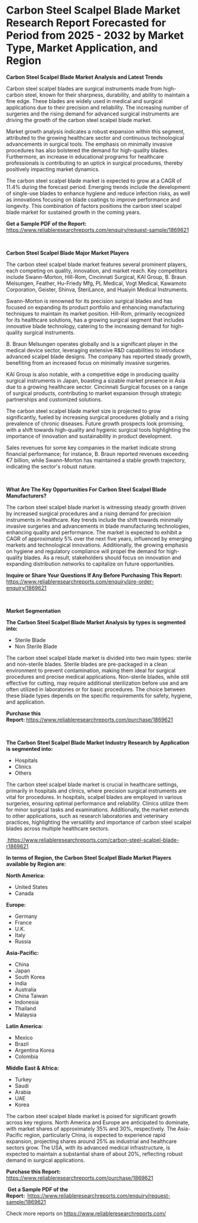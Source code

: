 <p><h1>Carbon Steel Scalpel Blade Market Research Report Forecasted for Period from 2025 -  2032 by Market Type, Market Application, and Region</h1></p><p><strong>Carbon Steel Scalpel Blade Market Analysis and Latest Trends</strong></p>
<p><p>Carbon steel scalpel blades are surgical instruments made from high-carbon steel, known for their sharpness, durability, and ability to maintain a fine edge. These blades are widely used in medical and surgical applications due to their precision and reliability. The increasing number of surgeries and the rising demand for advanced surgical instruments are driving the growth of the carbon steel scalpel blade market. </p><p>Market growth analysis indicates a robust expansion within this segment, attributed to the growing healthcare sector and continuous technological advancements in surgical tools. The emphasis on minimally invasive procedures has also bolstered the demand for high-quality blades. Furthermore, an increase in educational programs for healthcare professionals is contributing to an uptick in surgical procedures, thereby positively impacting market dynamics.</p><p>The carbon steel scalpel blade market is expected to grow at a CAGR of 11.4% during the forecast period. Emerging trends include the development of single-use blades to enhance hygiene and reduce infection risks, as well as innovations focusing on blade coatings to improve performance and longevity. This combination of factors positions the carbon steel scalpel blade market for sustained growth in the coming years.</p></p>
<p><strong>Get a Sample PDF of the Report:&nbsp;</strong> <a href="https://www.reliableresearchreports.com/enquiry/request-sample/1869621?utm_campaign=2487&utm_medium=2&utm_source=Github&utm_content=ia&utm_term=05032025&utm_id=carbon-steel-scalpel-blade">https://www.reliableresearchreports.com/enquiry/request-sample/1869621</a></p>
<p>&nbsp;</p>
<p><strong>Carbon Steel Scalpel Blade Major Market Players</strong></p>
<p><p>The carbon steel scalpel blade market features several prominent players, each competing on quality, innovation, and market reach. Key competitors include Swann-Morton, Hill-Rom, Cincinnati Surgical, KAI Group, B. Braun Melsungen, Feather, Hu-Friedy Mfg, PL Medical, Vogt Medical, Kawamoto Corporation, Geister, Shinva, SteriLance, and Huaiyin Medical Instruments.</p><p>Swann-Morton is renowned for its precision surgical blades and has focused on expanding its product portfolio and enhancing manufacturing techniques to maintain its market position. Hill-Rom, primarily recognized for its healthcare solutions, has a growing surgical segment that includes innovative blade technology, catering to the increasing demand for high-quality surgical instruments.</p><p>B. Braun Melsungen operates globally and is a significant player in the medical device sector, leveraging extensive R&D capabilities to introduce advanced scalpel blade designs. The company has reported steady growth, benefiting from an increased focus on minimally invasive surgeries.</p><p>KAI Group is also notable, with a competitive edge in producing quality surgical instruments in Japan, boasting a sizable market presence in Asia due to a growing healthcare sector. Cincinnati Surgical focuses on a range of surgical products, contributing to market expansion through strategic partnerships and customized solutions.</p><p>The carbon steel scalpel blade market size is projected to grow significantly, fueled by increasing surgical procedures globally and a rising prevalence of chronic diseases. Future growth prospects look promising, with a shift towards high-quality and hygienic surgical tools highlighting the importance of innovation and sustainability in product development.</p><p>Sales revenues for some key companies in the market indicate strong financial performance; for instance, B. Braun reported revenues exceeding €7 billion, while Swann-Morton has maintained a stable growth trajectory, indicating the sector's robust nature.</p></p>
<p>&nbsp;</p>
<p><strong>What Are The Key Opportunities For Carbon Steel Scalpel Blade Manufacturers?</strong></p>
<p><p>The carbon steel scalpel blade market is witnessing steady growth driven by increased surgical procedures and a rising demand for precision instruments in healthcare. Key trends include the shift towards minimally invasive surgeries and advancements in blade manufacturing technologies, enhancing quality and performance. The market is expected to exhibit a CAGR of approximately 5% over the next five years, influenced by emerging markets and technological innovations. Additionally, the growing emphasis on hygiene and regulatory compliance will propel the demand for high-quality blades. As a result, stakeholders should focus on innovation and expanding distribution networks to capitalize on future opportunities.</p></p>
<p><strong>Inquire or Share Your Questions If Any Before Purchasing This Report:</strong> <a href="https://www.reliableresearchreports.com/enquiry/pre-order-enquiry/1869621?utm_campaign=2487&utm_medium=2&utm_source=Github&utm_content=ia&utm_term=05032025&utm_id=carbon-steel-scalpel-blade">https://www.reliableresearchreports.com/enquiry/pre-order-enquiry/1869621</a></p>
<p>&nbsp;</p>
<p><strong>Market Segmentation</strong></p>
<p><strong>The Carbon Steel Scalpel Blade Market Analysis by types is segmented into:</strong></p>
<p><ul><li>Sterile Blade</li><li>Non Sterile Blade</li></ul></p>
<p><p>The carbon steel scalpel blade market is divided into two main types: sterile and non-sterile blades. Sterile blades are pre-packaged in a clean environment to prevent contamination, making them ideal for surgical procedures and precise medical applications. Non-sterile blades, while still effective for cutting, may require additional sterilization before use and are often utilized in laboratories or for basic procedures. The choice between these blade types depends on the specific requirements for safety, hygiene, and application.</p></p>
<p><strong>Purchase this Report:&nbsp;</strong><a href="https://www.reliableresearchreports.com/purchase/1869621?utm_campaign=2487&utm_medium=2&utm_source=Github&utm_content=ia&utm_term=05032025&utm_id=carbon-steel-scalpel-blade">https://www.reliableresearchreports.com/purchase/1869621</a></p>
<p>&nbsp;</p>
<p><strong>The Carbon Steel Scalpel Blade Market Industry Research by Application is segmented into:</strong></p>
<p><ul><li>Hospitals</li><li>Clinics</li><li>Others</li></ul></p>
<p><p>The carbon steel scalpel blade market is crucial in healthcare settings, primarily in hospitals and clinics, where precision surgical instruments are vital for procedures. In hospitals, scalpel blades are employed in various surgeries, ensuring optimal performance and reliability. Clinics utilize them for minor surgical tasks and examinations. Additionally, the market extends to other applications, such as research laboratories and veterinary practices, highlighting the versatility and importance of carbon steel scalpel blades across multiple healthcare sectors.</p></p>
<p><a href="https://www.reliableresearchreports.com/carbon-steel-scalpel-blade-r1869621?utm_campaign=2487&utm_medium=2&utm_source=Github&utm_content=ia&utm_term=05032025&utm_id=carbon-steel-scalpel-blade">&nbsp;https://www.reliableresearchreports.com/carbon-steel-scalpel-blade-r1869621</a></p>
<p><strong>In terms of Region, the Carbon Steel Scalpel Blade Market Players available by Region are:</strong></p>
<p>
    <p> <strong> North America: </strong>
        <ul>
            <li>United States</li>
            <li>Canada</li>
        </ul>
        </p> 
    <p> <strong> Europe: </strong>
        <ul>
            <li>Germany</li>
            <li>France</li>
            <li>U.K.</li>
            <li>Italy</li>
            <li>Russia</li>
        </ul>
        </p> 
    <p> <strong> Asia-Pacific: </strong>
        <ul>
            <li>China</li>
            <li>Japan</li>
            <li>South Korea</li>
            <li>India</li>
            <li>Australia</li>
            <li>China Taiwan</li>
            <li>Indonesia</li>
            <li>Thailand</li>
            <li>Malaysia</li>
        </ul>
        </p> 
    <p> <strong> Latin America: </strong>
        <ul>
            <li>Mexico</li>
            <li>Brazil</li>
            <li>Argentina Korea</li>
            <li>Colombia</li>
        </ul>
        </p> 
    <p> <strong> Middle East & Africa: </strong>
        <ul>
            <li>Turkey</li>
            <li>Saudi</li>
            <li>Arabia</li>
            <li>UAE</li>
            <li>Korea</li>
        </ul>
    </p>
    </p>
<p><p>The carbon steel scalpel blade market is poised for significant growth across key regions. North America and Europe are anticipated to dominate, with market shares of approximately 35% and 30%, respectively. The Asia-Pacific region, particularly China, is expected to experience rapid expansion, projecting shares around 25% as industrial and healthcare sectors grow. The USA, with its advanced medical infrastructure, is expected to maintain a substantial share of about 20%, reflecting robust demand in surgical applications.</p></p>
<p><strong>Purchase this Report: </strong><a href="https://www.reliableresearchreports.com/purchase/1869621?utm_campaign=2487&utm_medium=2&utm_source=Github&utm_content=ia&utm_term=05032025&utm_id=carbon-steel-scalpel-blade">https://www.reliableresearchreports.com/purchase/1869621</a></p>
<p>&nbsp;<strong>Get a Sample PDF of the Report:&nbsp;&nbsp;</strong><a href="https://www.reliableresearchreports.com/enquiry/request-sample/1869621?utm_campaign=2487&utm_medium=2&utm_source=Github&utm_content=ia&utm_term=05032025&utm_id=carbon-steel-scalpel-blade">https://www.reliableresearchreports.com/enquiry/request-sample/1869621</a></p>
<p><strong></strong></p>
<p>Check more reports on <a href="https://www.reliableresearchreports.com/?utm_campaign=2487&utm_medium=2&utm_source=Github&utm_content=ia&utm_term=05032025&utm_id=carbon-steel-scalpel-blade">https://www.reliableresearchreports.com/</a></p>